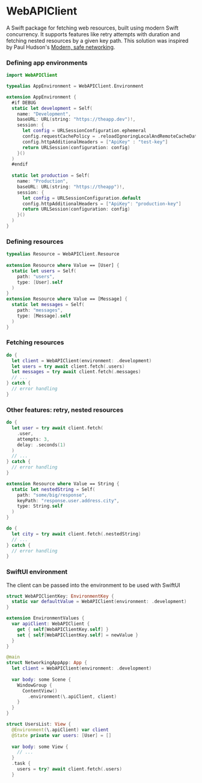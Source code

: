 # WebAPIClient

A Swift package for fetching web resources, built using modern Swift concurrency. It supports features like retry attempts with duration and fetching nested resources by a given key path. This solution was inspired by Paul Hudson's [Modern, safe networking](https://www.hackingwithswift.com/plus/unwrap-live-2023/modern-safe-networking).

### Defining app environments

```swift
import WebAPIClient

typealias AppEnvironment = WebAPIClient.Environment

extension AppEnvironment {
  #if DEBUG
  static let development = Self(
    name: "Development",
    baseURL: URL(string: "https://theapp.dev")!,
    session: {
      let config = URLSessionConfiguration.ephemeral
      config.requestCachePolicy = .reloadIgnoringLocalAndRemoteCacheData
      config.httpAdditionalHeaders = ["ApiKey" : "test-key"]
      return URLSession(configuration: config)
    }()
  )
  #endif
  
  static let production = Self(
    name: "Production",
    baseURL: URL(string: "https://theapp")!,
    session: {
      let config = URLSessionConfiguration.default
      config.httpAdditionalHeaders = ["ApiKey": "production-key"]
      return URLSession(configuration: config)
    }()
  )
}
```
                      
### Defining resources

```swift
typealias Resource = WebAPIClient.Resource
                                                                                                                                      
extension Resource where Value == [User] {
  static let users = Self(
    path: "users",
    type: [User].self
  )
}
extension Resource where Value == [Message] {
  static let messages = Self(
    path: "messages",
    type: [Message].self
  )
}
```

### Fetching resources

```swift
do {
  let client = WebAPIClient(environment: .development)
  let users = try await client.fetch(.users)
  let messages = try await client.fetch(.messages)
  // ...
} catch {
  // error handling
}
```

### Other features: retry, nested resources

```swift
do {
  let user = try await client.fetch(
    .user,
    attempts: 3,
    delay: .seconds(1)
  )
  // ...
} catch {
  // error handling
}
```
              
```swift
extension Resource where Value == String {
  static let nestedString = Self(
    path: "some/big/response",
    keyPath: "response.user.address.city",
    type: String.self
  )
}
```

```swift
do {
  let city = try await client.fetch(.nestedString)
  // ...
} catch {
  // error handling
}
```
        
### SwiftUI environment
                                                                           
The client can be passed into the environment to be used with SwiftUI
                                                                                                                                                                                       
```swift
struct WebAPIClientKey: EnvironmentKey {
  static var defaultValue = WebAPIClient(environment: .development)
}

extension EnvironmentValues {
  var apiClient: WebAPIClient {
    get { self[WebAPIClientKey.self] }
    set { self[WebAPIClientKey.self] = newValue }
  }
}
```

```swift
@main
struct NetworkingAppApp: App {
  let client = WebAPIClient(environment: .development)
  
  var body: some Scene {
    WindowGroup {
      ContentView()
        .environment(\.apiClient, client)
    }
  }
}
```
                                                                           
```swift
struct UsersList: View {
  @Environment(\.apiClient) var client
  @State private var users: [User] = []
  
  var body: some View {
    // ...
  }
  .task {
    users = try? await client.fetch(.users)
  }
```
